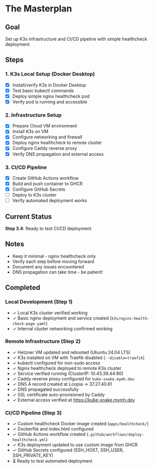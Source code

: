 # The Masterplan

## Goal
Set up K3s infrastructure and CI/CD pipeline with simple healthcheck deployment.

## Steps

### 1. K3s Local Setup (Docker Desktop)
- [x] Install/verify K3s in Docker Desktop
- [x] Test basic kubectl commands
- [x] Deploy simple nginx healthcheck pod
- [x] Verify pod is running and accessible

### 2. Infrastructure Setup
- [x] Prepare Cloud VM environment
- [x] Install K3s on VM
- [x] Configure networking and firewall
- [x] Deploy nginx healthcheck to remote cluster
- [x] Configure Caddy reverse proxy
- [x] Verify DNS propagation and external access

### 3. CI/CD Pipeline
- [x] Create GitHub Actions workflow
- [x] Build and push container to GHCR
- [x] Configure GitHub Secrets
- [ ] Deploy to K3s cluster
- [ ] Verify automated deployment works

## Current Status
**Step 3.4**: Ready to test CI/CD deployment

## Notes
- Keep it minimal - nginx healthcheck only
- Verify each step before moving forward
- Document any issues encountered
- DNS propagation can take time - be patient!

## Completed
### Local Development (Step 1)
- ✓ Local K3s cluster verified working
- ✓ Basic nginx deployment and service created (`k3s/nginx-health-check-page.yaml`)
- ✓ Internal cluster networking confirmed working

### Remote Infrastructure (Step 2)
- ✓ Hetzner VM updated and rebooted (Ubuntu 24.04 LTS)
- ✓ K3s installed on VM with Traefik disabled (`--disable=traefik`)
- ✓ kubectl configured for non-sudo access
- ✓ Nginx healthcheck deployed to remote K3s cluster
- ✓ Service verified running (ClusterIP: 10.43.39.44:80)
- ✓ Caddy reverse proxy configured for `kube-snake.mymh.dev`
- ✓ DNS A record created at Loopia → 37.27.40.61
- ✓ DNS propagated successfully
- ✓ SSL certificate auto-provisioned by Caddy
- ✓ External access verified at https://kube-snake.mymh.dev

### CI/CD Pipeline (Step 3)
- ✓ Custom healthcheck Docker image created (`apps/healthcheck/`)
- ✓ Dockerfile and index.html configured
- ✓ GitHub Actions workflow created (`.github/workflows/deploy-healthcheck.yml`)
- ✓ K3s deployment updated to use custom image from GHCR
- ✓ GitHub Secrets configured (SSH_HOST, SSH_USER, SSH_PRIVATE_KEY)
- ⏳ Ready to test automated deployment 